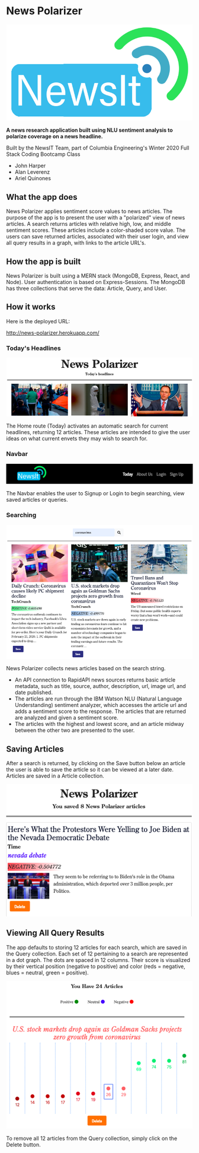 # News Polarizer

![NewsIt](src/assets/images/newsit.png)

**A news research application built using NLU sentiment analysis to polarize coverage on a news headline.**

Built by the NewsIT Team, part of Columbia Engineering's Winter 2020 Full Stack Coding Bootcamp Class

* John Harper
* Alan Leverenz
* Ariel Quinones

## What the app does

News Polarizer applies sentiment score values to news articles. The purpose of the app is to present the user with a "polarized" view of news articles. A search returns articles with relative high, low, and middle sentiment scores. These articles include a color-shaded score value. The users can save returned articles, associated with their user login, and view all query results in a graph, with links to the article URL's.

## How the app is built

News Polarizer is built using a MERN stack (MongoDB, Express, React, and Node). User authentication is based on Express-Sessions. The MongoDB has three collections that serve the data: Article, Query, and User.

## How it works

Here is the deployed URL:

<http://news-polarizer.herokuapp.com/>

### Today's Headlines

![](src/assets/images/today_headlines.png)

The Home route (Today) activates an automatic search for current headlines, returning 12 articles. These articles are intended to give the user ideas on what current envets they may wish to search for.

### Navbar

![](src/assets/images/navbar.png)

The Navbar enables the user to Signup or Login to begin searching, view saved articles or queries. 

### Searching

![](src/assets/images/search_page.png)

News Polarizer collects news articles based on the search string.

* An API connection to RapidAPI news sources returns basic article metadata, such as title, source, author, description, url, image url, and date published.
* The articles are run through the IBM Watson NLU (Natural Language Understanding) sentiment analyzer, which accesses the article url and adds a sentiment score to the response. The articles that are returned are analyzed and given a sentiment score.
* The articles with the highest and lowest score, and an article midway between the other two are presented to the user.

## Saving Articles

After a search is returned, by clicking on the Save button below an article the user is able to save the article so it can be viewed at a later date. Articles are saved in a Article collection.

![](src/assets/images/saved_page.png)

## Viewing All Query Results

The app defaults to storing 12 articles for each search, which are saved in the Query collection. Each set of 12 pertaining to a search are represented in a dot graph. The dots are spaced in 12 columns. Their score is visualized by their vertical position (negative to positive) and color (reds = negative, blues = neutral, green = positive).

![](src/assets/images/visuals_page.png)

To remove all 12 articles from the Query collection, simply click on the Delete button.
